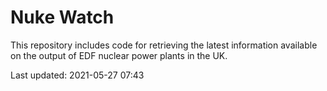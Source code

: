 # Nuke Watch

This repository includes code for retrieving the latest information available on the output of EDF nuclear power plants in the UK.

Last updated: 2021-05-27 07:43